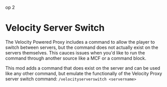 op 2
# Velocity Server Switch

The Velocity Powered Proxy includes a command to allow the player to switch between servers, but the command does not actually exist on the servers themselves. This cauces issues when you'd like to run the command through another source like a MCF or a command block.

This mod adds a command that does exist on the server and can be used like any other command, but emulate the functionally of the Velocity Proxy server switch command: `/velocityserverswitch <servername>`